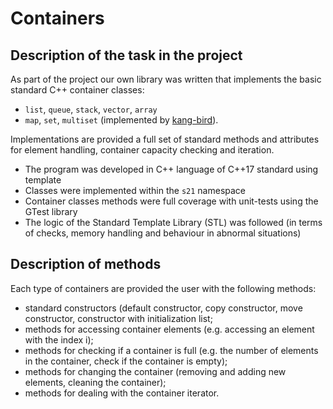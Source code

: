 # Containers

## Description of the task in the project

As part of the project our own library was written that implements the basic standard C++ container classes:
- `list`, `queue`, `stack`, `vector`, `array`
- `map`,  `set`, `multiset`  (implemented by [kang-bird](https://github.com/kang-bird)).

Implementations are provided a full set of standard methods and attributes for element handling, container capacity checking and iteration.

- The program was developed in C++ language of  C++17 standard using template
- Classes were implemented within the `s21` namespace
- Container classes methods were full coverage with unit-tests using the GTest library
- The logic of the Standard Template Library (STL) was followed (in terms of checks, memory handling and behaviour in abnormal situations)


## Description of methods

Each type of containers are provided the user with the following methods:

- standard constructors (default constructor, copy constructor, move constructor, constructor with initialization list;
- methods for accessing container elements (e.g. accessing an element with the index i);
- methods for checking if a container is full (e.g. the number of elements in the container, check if the container is empty);
- methods for changing the container (removing and adding new elements, cleaning the container);
- methods for dealing with the container iterator.
